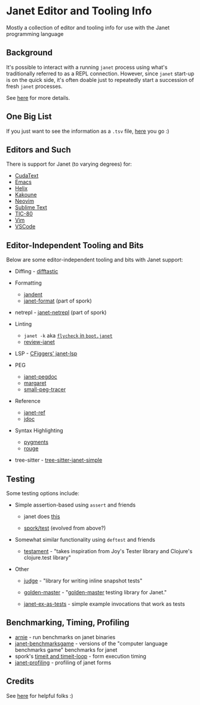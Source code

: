 # Janet Editor and Tooling Info

Mostly a collection of editor and tooling info for use with the Janet
programming language

## Background

It's possible to interact with a running `janet` process using what's
traditionally referred to as a REPL connection.  However, since
`janet` start-up is on the quick side, it's often doable just to
repeatedly start a succession of fresh `janet` processes.

See [here](doc/dev-styles.md) for more details.

## One Big List

If you just want to see the information as a `.tsv` file,
[here](listing.tsv) you go :)

## Editors and Such

There is support for Janet (to varying degrees) for:

* [CudaText](doc/cudatext.md)
* [Emacs](doc/emacs.md)
* [Helix](doc/helix.md)
* [Kakoune](doc/kakoune.md)
* [Neovim](doc/neovim.md)
* [Sublime Text](doc/sublime-text.md)
* [TIC-80](doc/tic-80.md)
* [Vim](doc/vim.md)
* [VSCode](doc/vscode.md)

## Editor-Independent Tooling and Bits

Below are some editor-independent tooling and bits with Janet support:

* Diffing - [difftastic](https://github.com/Wilfred/difftastic)

* Formatting
  * [jandent](https://github.com/sogaiu/jandent)
  * [janet-format](https://github.com/janet-lang/spork/blob/e598ef4c154974b9f15a1d632727389df4dccbd0/bin/janet-format) (part of spork)

* netrepl - [janet-netrepl](https://github.com/janet-lang/spork/blob/e598ef4c154974b9f15a1d632727389df4dccbd0/bin/janet-netrepl) (part of spork)

* Linting
  * `janet -k` aka [`flycheck` in `boot.janet`](https://github.com/janet-lang/janet/blob/dc325188d064f22e4a128b892eaf919289936eac/src/boot/boot.janet#L3953-L3967)
  * [review-janet](https://github.com/sogaiu/review-janet)

* LSP - [CFiggers' janet-lsp](https://github.com/CFiggers/janet-lsp)

* PEG
  * [janet-pegdoc](https://github.com/sogaiu/janet-pegdoc)
  * [margaret](https://github.com/sogaiu/margaret)
  * [small-peg-tracer](https://github.com/sogaiu/small-peg-tracer)

* Reference
  * [janet-ref](https://github.com/sogaiu/janet-ref)
  * [jdoc](https://github.com/sogaiu/jdoc)

* Syntax Highlighting
  * [pygments](https://github.com/pygments/pygments)
  * [rouge](https://github.com/rouge-ruby/rouge)

* tree-sitter - [tree-sitter-janet-simple](https://github.com/sogaiu/tree-sitter-janet-simple)

## Testing

Some testing options include:

* Simple assertion-based using `assert` and friends

  * janet does
    [this](https://github.com/janet-lang/janet/tree/f95de25b15e62cd54ad2bb676281a1321a823411/test)

  * [spork/test](https://github.com/janet-lang/spork/blob/c1953f6d01cedfaea78a0c54b7748e33823a8592/spork/test.janet)
    (evolved from above?)

* Somewhat similar functionality using `deftest` and friends

  * [testament](https://github.com/pyrmont/testament) - "takes
    inspiration from Joy's Tester library and Clojure's clojure.test
    library"

* Other

  * [judge](https://github.com/ianthehenry/judge) - "library for
    writing inline snapshot tests"

  * [golden-master](https://github.com/yumaikas/golden-master) -
    "[golden-master](https://en.wikipedia.org/wiki/Characterization_test)
    testing library for Janet."

  * [janet-ex-as-tests](https://github.com/sogaiu/janet-ex-as-tests) - simple example invocations that work as tests

## Benchmarking, Timing, Profiling

* [arnie](https://github.com/pyrmont/arnie) - run benchmarks on janet binaries
* [janet-benchmarksgame](https://github.com/MikeBeller/janet-benchmarksgame) - versions of the "computer language benchmarks game" benchmarks for janet
* spork's [timeit and timeit-loop](https://github.com/janet-lang/spork/blob/70f1a47281218ea21cfb81292e36a79b0c44e59c/spork/test.janet#L61-L103) - form execution timing
* [janet-profiling](https://github.com/saikyun/janet-profiling) - profiling of janet forms

## Credits

See [here](doc/credits.md) for helpful folks :)

